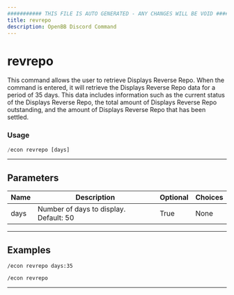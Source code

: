 ```yaml
---
########### THIS FILE IS AUTO GENERATED - ANY CHANGES WILL BE VOID ###########
title: revrepo
description: OpenBB Discord Command
---
```


# revrepo

This command allows the user to retrieve Displays Reverse Repo. When the command is entered, it will retrieve the Displays Reverse Repo data for a period of 35 days. This data includes information such as the current status of the Displays Reverse Repo, the total amount of Displays Reverse Repo outstanding, and the amount of Displays Reverse Repo that has been settled.

### Usage

```python wordwrap
/econ revrepo [days]
```

---

## Parameters

| Name | Description | Optional | Choices |
| ---- | ----------- | -------- | ------- |
| days | Number of days to display. Default: 50 | True | None |


---

## Examples

```
/econ revrepo days:35
```

```
/econ revrepo
```
---
